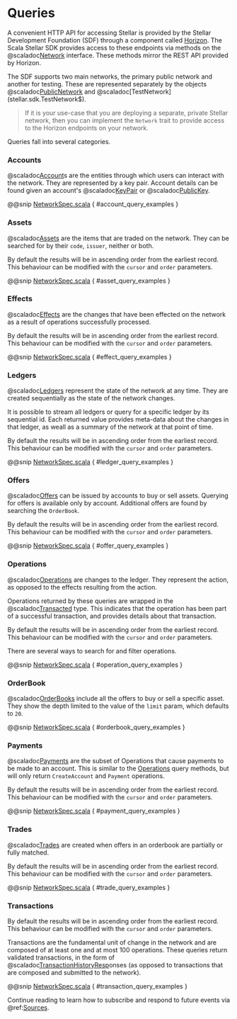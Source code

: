 # Queries

A convenient HTTP API for accessing Stellar is provided by the Stellar Development Foundation (SDF) through a component called
[Horizon](https://www.stellar.org/developers/reference/). The Scala Stellar SDK provides access to these endpoints via
methods on the @scaladoc[Network](stellar.sdk.Network) interface. These methods mirror the REST API provided by Horizon.

The SDF supports two main networks, the primary public network and another for testing. These are represented separately by the objects
@scaladoc[PublicNetwork](stellar.sdk.PublicNetwork$) and @scaladoc[TestNetwork](stellar.sdk.TestNetwork$).

> If it is your use-case that you are deploying a separate, private Stellar network, then you can implement
the `Network` trait to provide access to the Horizon endpoints on your network.

Queries fall into several categories.

### Accounts

@scaladoc[Account](stellar.sdk.resp.AccountResp)s are the entities through which users can interact with the network.
They are represented by a key pair. Account details can be found given an account's @scaladoc[KeyPair](stellar.sdk.KeyPair)
or @scaladoc[PublicKey](stellar.sdk.PublicKey).

@@snip [NetworkSpec.scala](../../test/scala/stellar/sdk/NetworkSpec.scala) { #account_query_examples }


### Assets

@scaladoc[Assets](stellar.sdk.resp.AssetResp) are the items that are traded on the network. They can be searched for by
their `code`, `issuer`, neither or both.

By default the results will be in ascending order from the earliest record. This behaviour can be modified with the
`cursor` and `order` parameters.

@@snip [NetworkSpec.scala](../../test/scala/stellar/sdk/NetworkSpec.scala) { #asset_query_examples }


### Effects

@scaladoc[Effects](stellar.sdk.resp.EffectResp) are the changes that have been effected on the network as a result of
operations successfully processed.

By default the results will be in ascending order from the earliest record. This behaviour can be modified with the
`cursor` and `order` parameters.

@@snip [NetworkSpec.scala](../../test/scala/stellar/sdk/NetworkSpec.scala) { #effect_query_examples }


### Ledgers

@scaladoc[Ledgers](stellar.sdk.resp.LedgerResp) represent the state of the network at any time. They are created
sequentially as the state of the network changes.

It is possible to stream all ledgers or query for a specific ledger by its sequential id. Each returned value provides
meta-data about the changes in that ledger, as weall as a summary of the network at that point of time.

By default the results will be in ascending order from the earliest record. This behaviour can be modified with the
`cursor` and `order` parameters.

@@snip [NetworkSpec.scala](../../test/scala/stellar/sdk/NetworkSpec.scala) { #ledger_query_examples }


### Offers

@scaladoc[Offers](stellar.sdk.resp.OfferResp) can be issued by accounts to buy or sell assets. Querying for offers
is available only by account. Additional offers are found by searching the `OrderBook`.

By default the results will be in ascending order from the earliest record. This behaviour can be modified with the
`cursor` and `order` parameters.

@@snip [NetworkSpec.scala](../../test/scala/stellar/sdk/NetworkSpec.scala) { #offer_query_examples }


### Operations

@scaladoc[Operations](stellar.sdk.resp.Operation) are changes to the ledger. They represent the action, as opposed to
the effects resulting from the action.

Operations returned by these queries are wrapped in the @scaladoc[Transacted](stellar.sdk.op.Transacted) type. This indicates
that the operation has been part of a successful transaction, and provides details about that transaction.

By default the results will be in ascending order from the earliest record. This behaviour can be modified with the
`cursor` and `order` parameters.

There are several ways to search for and filter operations.

@@snip [NetworkSpec.scala](../../test/scala/stellar/sdk/NetworkSpec.scala) { #operation_query_examples }


### OrderBook

@scaladoc[OrderBooks](stellar.sdk.OrderBook) include all the offers to buy or sell a specific asset. They show the
depth limited to the value of the `limit` param, which defaults to `20`.

@@snip [NetworkSpec.scala](../../test/scala/stellar/sdk/NetworkSpec.scala) { #orderbook_query_examples }


### Payments

@scaladoc[Payments](stellar.sdk.op.PayOperation) are the subset of Operations that cause payments to be made to an
account. This is similar to the [Operations](#operations) query methods, but will only return `CreateAccount` and
`Payment` operations.

By default the results will be in ascending order from the earliest record. This behaviour can be modified with the
`cursor` and `order` parameters.

@@snip [NetworkSpec.scala](../../test/scala/stellar/sdk/NetworkSpec.scala) { #payment_query_examples }


### Trades

@scaladoc[Trades](stellar.sdk.Trade) are created when offers in an orderbook are partially or fully matched.

By default the results will be in ascending order from the earliest record. This behaviour can be modified with the
`cursor` and `order` parameters.

@@snip [NetworkSpec.scala](../../test/scala/stellar/sdk/NetworkSpec.scala) { #trade_query_examples }


### Transactions

By default the results will be in ascending order from the earliest record. This behaviour can be modified with the
`cursor` and `order` parameters.

Transactions are the fundamental unit of change in the network and are composed of at least one and at most 100 operations.
These queries return validated transactions, in the form of @scaladoc[TransactionHistoryResp](stellar.sdk.resp.TransactionHistoryResp)onses
(as opposed to transactions that are composed and submitted to the network).

@@snip [NetworkSpec.scala](../../test/scala/stellar/sdk/NetworkSpec.scala) { #transaction_query_examples }

Continue reading to learn how to subscribe and respond to future events via @ref:[Sources](sources.md).
